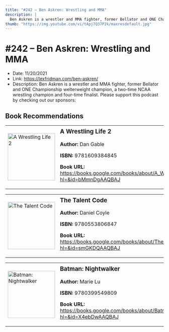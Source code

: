 ```yaml
---
title: "#242 – Ben Askren: Wrestling and MMA"
description: |
  Ben Askren is a wrestler and MMA fighter, former Bellator and ONE Championship welterweight champion, a two-time NCAA wrestling champion and four-time finalist. Please support this podcast by checking out our sponsors:"
thumb: "https://img.youtube.com/vi/tApj7Q37P2k/maxresdefault.jpg"
---
```


# #242 – Ben Askren: Wrestling and MMA

  - Date: 11/20/2021
  - Link: https://lexfridman.com/ben-askren/
  - Description: Ben Askren is a wrestler and MMA fighter, former Bellator and ONE Championship welterweight champion, a two-time NCAA wrestling champion and four-time finalist. Please support this podcast by checking out our sponsors:

## Book Recommendations

<table style="border: none;"><tr style="border: none;"><td style="border: none;"><img src="https://books.google.com/books/content?id=bMmnDgAAQBAJ&printsec=frontcover&img=1&zoom=1&edge=curl&source=gbs_api" alt="A Wrestling Life 2" width="150" style="vertical-align: top;"></td><td style="border: none; vertical-align: top;"><h3 style='margin-top: 5'>A Wrestling Life 2</h3><p><strong>Author:</strong> Dan Gable</p><p><strong>ISBN:</strong> 9781609384845</p><p><strong>Book URL:</strong> <a href="https://books.google.com/books/about/A_Wrestling_Life_2.html?hl=&id=bMmnDgAAQBAJ">https://books.google.com/books/about/A_Wrestling_Life_2.html?hl=&id=bMmnDgAAQBAJ</a></p></td></tr></table>
<table style="border: none;"><tr style="border: none;"><td style="border: none;"><img src="https://books.google.com/books/content?id=smGKDQAAQBAJ&printsec=frontcover&img=1&zoom=1&edge=curl&source=gbs_api" alt="The Talent Code" width="150" style="vertical-align: top;"></td><td style="border: none; vertical-align: top;"><h3 style='margin-top: 5'>The Talent Code</h3><p><strong>Author:</strong> Daniel Coyle</p><p><strong>ISBN:</strong> 9780553806847</p><p><strong>Book URL:</strong> <a href="https://books.google.com/books/about/The_Talent_Code.html?hl=&id=smGKDQAAQBAJ">https://books.google.com/books/about/The_Talent_Code.html?hl=&id=smGKDQAAQBAJ</a></p></td></tr></table>
<table style="border: none;"><tr style="border: none;"><td style="border: none;"><img src="https://books.google.com/books/content?id=X4ebDwAAQBAJ&printsec=frontcover&img=1&zoom=1&edge=curl&source=gbs_api" alt="Batman: Nightwalker" width="150" style="vertical-align: top;"></td><td style="border: none; vertical-align: top;"><h3 style='margin-top: 5'>Batman: Nightwalker</h3><p><strong>Author:</strong> Marie Lu</p><p><strong>ISBN:</strong> 9780399549809</p><p><strong>Book URL:</strong> <a href="https://books.google.com/books/about/Batman_Nightwalker.html?hl=&id=X4ebDwAAQBAJ">https://books.google.com/books/about/Batman_Nightwalker.html?hl=&id=X4ebDwAAQBAJ</a></p></td></tr></table>
